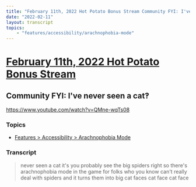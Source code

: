 ```yaml
---
title: "February 11th, 2022 Hot Potato Bonus Stream Community FYI: I've never seen a cat‽"
date: "2022-02-11"
layout: transcript
topics:
    - "features/accessibility/arachnophobia-mode"
---
```

# [February 11th, 2022 Hot Potato Bonus Stream](../2022-02-11.md)
## Community FYI: I've never seen a cat‽
https://www.youtube.com/watch?v=QMne-wqTs08

### Topics
* [Features > Accessibility > Arachnophobia Mode](../topics/features/accessibility/arachnophobia-mode.md)

### Transcript

> never seen a cat it's you probably see the big spiders right so there's arachnophobia mode in the game for folks who you know can't really deal with spiders and it turns them into big cat faces cat face cat face
